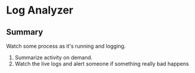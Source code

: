 # Log Analyzer

## Summary

Watch some process as it's running and logging. 
1. Summarize activity on demand.
2. Watch the live logs and alert someone if something really bad happens
